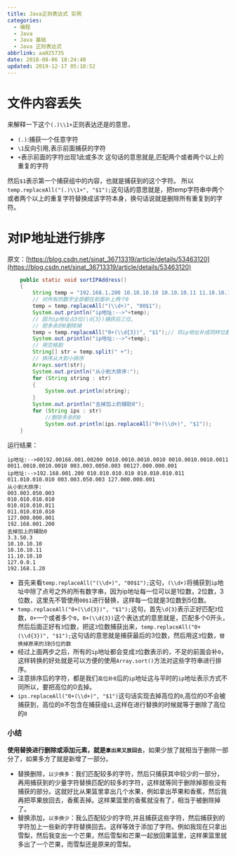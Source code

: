 ```yaml
---
title: Java正则表达式 实例
categories:
  - 编程
  - Java
  - Java 基础
  - Java 正则表达式
abbrlink: aa025735
date: 2018-08-06 18:24:40
updated: 2019-12-17 05:18:52
---
```

<div id='my_toc'></div>
<style>.header_1{margin-left: 1em;}.header_2{margin-left: 2em;}.header_3{margin-left: 3em;}.header_4{margin-left: 4em;}.header_5{margin-left: 5em;}.header_6{margin-left: 6em;}</style>
<!--more-->
<script>if (navigator.platform.search('arm')==-1){document.getElementById('my_toc').style.display = 'none';}var e,p = document.getElementsByTagName('p');while (p.length>0) {e = p[0];e.parentElement.removeChild(e);}</script>

<!--end-->
# 文件内容丢失
来解释一下这个`(.)\\1+`正则表达还是的意思，
- `(.)`:捕获一个任意字符
- `\1`反向引用,表示前面捕获的字符
- `+`表示前面的字符出现1此或多次
这句话的意思就是,匹配两个或者两个以上的重复的字符

然后`$1`表示第一个捕获组中的内容，也就是捕获到的这个字符。
所以`temp.replaceAll("(.)\\1+", "$1");`这句话的意思就是，把temp字符串中两个或者两个以上的重复字符替换成该字符本身，换句话说就是删除所有重复到的字符。

# 对IP地址进行排序
原文：[https://blog.csdn.net/sinat_36713319/article/details/53463120](https://blog.csdn.net/sinat_36713319/article/details/53463120)
```java
    public static void sortIPAddress()
    {
        String temp = "192.168.1.200 10.10.10.10 10.10.10.11 11.10.10.10 3.3.50.3 127.0.0.1";
        // 对所有的数字全部都在前面补上两个0
        temp = temp.replaceAll("(\\d+)", "00$1");
        System.out.println("ip地址:-->"+temp);
        // 因为ip地址占3位(\d{3})捕获后三位,
        // 把多余的0删除掉
        temp = temp.replaceAll("0+(\\d{3})", "$1");// 将ip地址补成同样位数
        System.out.println("ip地址:-->"+temp);
        // 用空格割
        String[] str = temp.split(" +");
        // 排序从大到小排序
        Arrays.sort(str);
        System.out.println("从小到大排序:");
        for (String string : str)
        {
            System.out.println(string);
        }
        System.out.println("去掉加上的辅助0");
        for (String ips : str)
            //删除多余的0
            System.out.println(ips.replaceAll("0+(\\d+)", "$1"));
    }
```
运行结果：
```
ip地址:-->00192.00168.001.00200 0010.0010.0010.0010 0010.0010.0010.0011 0011.0010.0010.0010 003.003.0050.003 00127.000.000.001
ip地址:-->192.168.001.200 010.010.010.010 010.010.010.011 011.010.010.010 003.003.050.003 127.000.000.001
从小到大排序:
003.003.050.003
010.010.010.010
010.010.010.011
011.010.010.010
127.000.000.001
192.168.001.200
去掉加上的辅助0
3.3.50.3
10.10.10.10
10.10.10.11
11.10.10.10
127.0.0.1
192.168.1.20

```
- 首先来看`temp.replaceAll("(\\d+)", "00$1");`这句，`(\\d+)`将捕获到`ip`地址中除了点号之外的所有数字串，因为ip地址每一位可以是1位数，2位数，3位数，这里先不管使用`00$1`进行替换，这样每一位就是3位数到5位数。
- `temp.replaceAll("0+(\\d{3})", "$1");`这句，首先`\d{3}`表示正好匹配`3`位数，`0+`一个或者多个`0`，`0+(\\d{3})`这个表达式的意思就是，匹配多个0开头，然后后面正好有`3`位数，把这`3`位数捕获出来，`temp.replaceAll("0+(\\d{3})", "$1");`这句话的意思就是捕获最后的3位数，然后用这`3`位数，`替换掉原来的3到5位的数`
- 经过上面两步之后，所有的`ip`地址都会变成`3`位数表示的，不足的前面会补`0`，这样转换的好处就是可以方便的使用`Array.sort()`方法对这些字符串进行排序。
- 注意排序后的字符，都是我们`高位补0`后的`ip`地址这与平时的`ip`地址表示方式不同所以，要把高位的0去掉。
- `ips.replaceAll("0+(\\d+)", "$1")`这句话实现去掉高位的`0`,高位的0不会被捕获到，高位的`0`不包含在捕获组`$1`,这样在进行替换的时候就等于删除了高位的`0`

### 小结
**使用替换进行删除或添加元素，就是`拿出来又放回去`**，如果少放了就相当于删除一部分了，如果多方了就是新增了一部分。

- 替换删除，`以少换多`：我们匹配较多的字符，然后只捕获其中较少的一部分，再用捕获到的少量字符替换匹配的较多的字符，这样就等同于删除掉那些没有捕获的部分。这就好比从果篮里拿出几个水果，例如拿出苹果和香蕉，然后我再把苹果放回去，香蕉丢掉。这样果篮里的香蕉就没有了，相当于被删除掉了。
- 替换添加，`以多换少`：我么匹配较少的字符,并且捕获这些字符，然后捕获到的字符加上一些新的字符替换回去。这样等效于添加了字符。例如我现在只拿出雪梨，然后我变出一个芒果，然后雪梨和芒果一起放回果篮里，这样果篮里就多出了一个芒果，而雪梨还是原来的雪梨。

